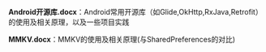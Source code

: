 **Android开源库.docx**：Android常用开源库（如Glide,OkHttp,RxJava,Retrofit）的使用及相关原理，以及一些项目实践

**MMKV.docx**：MMKV的使用及相关原理(与SharedPreferences的对比)
